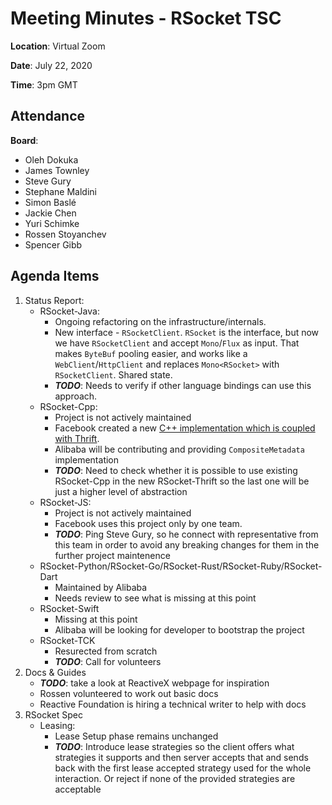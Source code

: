 # Meeting Minutes - RSocket TSC

**Location**: Virtual Zoom

**Date**: July 22, 2020

**Time**: 3pm GMT

## Attendance

**Board**: 
 
 * Oleh Dokuka
 * James Townley
 * Steve Gury
 * Stephane Maldini
 * Simon Baslé
 * Jackie Chen
 * Yuri Schimke
 * Rossen Stoyanchev
 * Spencer Gibb
 
 
## Agenda Items

1. Status Report: 
    * RSocket-Java: 
        * Ongoing refactoring on the infrastructure/internals.
        * New interface - `RSocketClient`. `RSocket` is the interface, but now we have `RSocketClient` and accept `Mono`/`Flux` as input. That makes `ByteBuf` pooling easier, and works like a `WebClient`/`HttpClient` and replaces `Mono<RSocket>` with `RSocketClient`. Shared state.
        * ***TODO***: Needs to verify if other language bindings can use this approach.
    * RSocket-Cpp:
        * Project is not actively maintained
        * Facebook created a new [C++ implementation which is coupled with Thrift](https://github.com/facebook/fbthrift/tree/master/thrift/lib/cpp2/transport/rocket).
        * Alibaba will be contributing and providing `CompositeMetadata` implementation
        * ***TODO***: Need to check whether it is possible to use existing RSocket-Cpp in the new RSocket-Thrift so the last one will be just a higher level of abstraction
    * RSocket-JS:
        * Project is not actively maintained 
        * Facebook uses this project only by one team. 
        * ***TODO***: Ping Steve Gury, so he connect with representative from this team in order to avoid any breaking changes for them in the further project maintenence
    * RSocket-Python/RSocket-Go/RSocket-Rust/RSocket-Ruby/RSocket-Dart
        * Maintained by Alibaba
        * Needs review to see what is missing at this point
    * RSocket-Swift
        * Missing at this point
        * Alibaba will be looking for developer to bootstrap the project
    * RSocket-TCK
        * Resurected from scratch 
        * ***TODO***: Call for volunteers 
1. Docs & Guides
    * ***TODO***: take a look at ReactiveX webpage for inspiration
    * Rossen volunteered to work out basic docs
    * Reactive Foundation is hiring a technical writer to help with docs
1. RSocket Spec
    * Leasing:
        * Lease Setup phase remains unchanged
        * ***TODO***: Introduce lease strategies so the client offers what strategies it supports and then server accepts that and sends back with the first lease accepted strategy used for the whole interaction. Or reject if none of the provided strategies are acceptable

